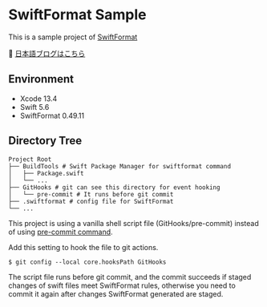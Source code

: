 # SwiftFormat Sample

This is a sample project of [SwiftFormat](https://github.com/nicklockwood/SwiftFormat)

:link: [日本語ブログはこちら](https://tech.mirrativ.stream/entry/2022/06/27/060850)

## Environment

* Xcode 13.4
* Swift 5.6
* SwiftFormat 0.49.11

## Directory Tree

```
Project Root
├── BuildTools # Swift Package Manager for swiftformat command
│   ├── Package.swift
│   └── ...
├── GitHooks # git can see this directory for event hooking
│   └── pre-commit # It runs before git commit
├── .swiftformat # config file for SwiftFormat
└── ...
```

This project is using a vanilla shell script file (GitHooks/pre-commit) instead of using [pre-commit command](https://github.com/pre-commit/pre-commit).

Add this setting to hook the file to git actions.

```
$ git config --local core.hooksPath GitHooks
```

The script file runs before git commit, and the commit succeeds if staged changes of swift files meet SwiftFormat rules, otherwise you need to commit it again after changes SwiftFormat generated are staged.
